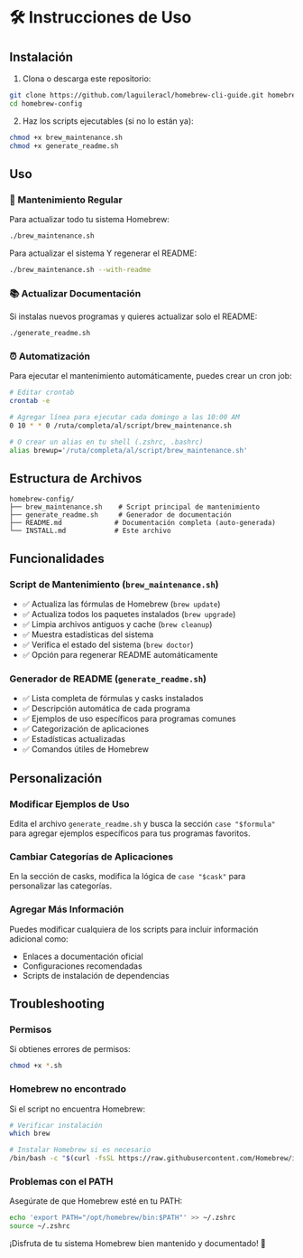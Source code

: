 # 🛠️ Instrucciones de Uso

## Instalación

1. Clona o descarga este repositorio:
```bash
git clone https://github.com/laguileracl/homebrew-cli-guide.git homebrew-config
cd homebrew-config
```

2. Haz los scripts ejecutables (si no lo están ya):
```bash
chmod +x brew_maintenance.sh
chmod +x generate_readme.sh
```

## Uso

### 🔄 Mantenimiento Regular

Para actualizar todo tu sistema Homebrew:
```bash
./brew_maintenance.sh
```

Para actualizar el sistema Y regenerar el README:
```bash
./brew_maintenance.sh --with-readme
```

### 📚 Actualizar Documentación

Si instalas nuevos programas y quieres actualizar solo el README:
```bash
./generate_readme.sh
```

### ⏰ Automatización

Para ejecutar el mantenimiento automáticamente, puedes crear un cron job:
```bash
# Editar crontab
crontab -e

# Agregar línea para ejecutar cada domingo a las 10:00 AM
0 10 * * 0 /ruta/completa/al/script/brew_maintenance.sh

# O crear un alias en tu shell (.zshrc, .bashrc)
alias brewup='/ruta/completa/al/script/brew_maintenance.sh'
```

## Estructura de Archivos

```
homebrew-config/
├── brew_maintenance.sh    # Script principal de mantenimiento
├── generate_readme.sh     # Generador de documentación
├── README.md             # Documentación completa (auto-generada)
└── INSTALL.md            # Este archivo
```

## Funcionalidades

### Script de Mantenimiento (`brew_maintenance.sh`)
- ✅ Actualiza las fórmulas de Homebrew (`brew update`)
- ✅ Actualiza todos los paquetes instalados (`brew upgrade`)
- ✅ Limpia archivos antiguos y cache (`brew cleanup`)
- ✅ Muestra estadísticas del sistema
- ✅ Verifica el estado del sistema (`brew doctor`)
- ✅ Opción para regenerar README automáticamente

### Generador de README (`generate_readme.sh`)
- ✅ Lista completa de fórmulas y casks instalados
- ✅ Descripción automática de cada programa
- ✅ Ejemplos de uso específicos para programas comunes
- ✅ Categorización de aplicaciones
- ✅ Estadísticas actualizadas
- ✅ Comandos útiles de Homebrew

## Personalización

### Modificar Ejemplos de Uso

Edita el archivo `generate_readme.sh` y busca la sección `case "$formula"` para agregar ejemplos específicos para tus programas favoritos.

### Cambiar Categorías de Aplicaciones

En la sección de casks, modifica la lógica de `case "$cask"` para personalizar las categorías.

### Agregar Más Información

Puedes modificar cualquiera de los scripts para incluir información adicional como:
- Enlaces a documentación oficial
- Configuraciones recomendadas
- Scripts de instalación de dependencias

## Troubleshooting

### Permisos
Si obtienes errores de permisos:
```bash
chmod +x *.sh
```

### Homebrew no encontrado
Si el script no encuentra Homebrew:
```bash
# Verificar instalación
which brew

# Instalar Homebrew si es necesario
/bin/bash -c "$(curl -fsSL https://raw.githubusercontent.com/Homebrew/install/HEAD/install.sh)"
```

### Problemas con el PATH
Asegúrate de que Homebrew esté en tu PATH:
```bash
echo 'export PATH="/opt/homebrew/bin:$PATH"' >> ~/.zshrc
source ~/.zshrc
```

¡Disfruta de tu sistema Homebrew bien mantenido y documentado! 🎉
